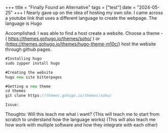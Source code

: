 +++
title = "Finally Found an Alternative"
tags = ["test"]
date = "2024-05-25"
+++
I Nearly gave up on the idea of hosting my own site. 
I came across a youtube link that uses a different language to create the webpage.
The language is Hugo

Accomplished:
I was able to find a host create a website. 
Choose a theme - ( https://themes.gohugo.io/themes/soho/ ) or (https://themes.gohugo.io/themes/hugo-theme-m10c/)
host the website through github pages. 


```go {linenos=inline}
#Installing hugo
sudo zypper install hugo

#Creating the website
hugo new site bitterpages

#Getting a new theme
cd themes
git clone https://themes.gohugo.io/themes/soho/ 
```

```
Issue:

```

Thoughts:
Will this teach me what i want?
(This will teach me to start from scratch to understand how the language works)
(This will also teach me how work with multiple software and how they integrate with each other)
